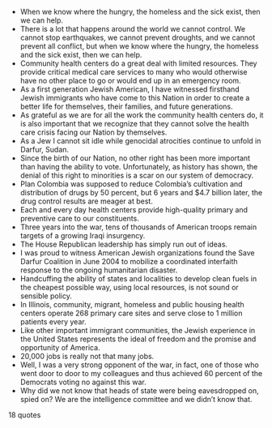  - When we know where the hungry, the homeless and the sick exist, then we can help.
 - There is a lot that happens around the world we cannot control. We cannot stop earthquakes, we cannot prevent droughts, and we cannot prevent all conflict, but when we know where the hungry, the homeless and the sick exist, then we can help.
 - Community health centers do a great deal with limited resources. They provide critical medical care services to many who would otherwise have no other place to go or would end up in an emergency room.
 - As a first generation Jewish American, I have witnessed firsthand Jewish immigrants who have come to this Nation in order to create a better life for themselves, their families, and future generations.
 - As grateful as we are for all the work the community health centers do, it is also important that we recognize that they cannot solve the health care crisis facing our Nation by themselves.
 - As a Jew I cannot sit idle while genocidal atrocities continue to unfold in Darfur, Sudan.
 - Since the birth of our Nation, no other right has been more important than having the ability to vote. Unfortunately, as history has shown, the denial of this right to minorities is a scar on our system of democracy.
 - Plan Colombia was supposed to reduce Colombia’s cultivation and distribution of drugs by 50 percent, but 6 years and $4.7 billion later, the drug control results are meager at best.
 - Each and every day health centers provide high-quality primary and preventive care to our constituents.
 - Three years into the war, tens of thousands of American troops remain targets of a growing Iraqi insurgency.
 - The House Republican leadership has simply run out of ideas.
 - I was proud to witness American Jewish organizations found the Save Darfur Coalition in June 2004 to mobilize a coordinated interfaith response to the ongoing humanitarian disaster.
 - Handcuffing the ability of states and localities to develop clean fuels in the cheapest possible way, using local resources, is not sound or sensible policy.
 - In Illinois, community, migrant, homeless and public housing health centers operate 268 primary care sites and serve close to 1 million patients every year.
 - Like other important immigrant communities, the Jewish experience in the United States represents the ideal of freedom and the promise and opportunity of America.
 - 20,000 jobs is really not that many jobs.
 - Well, I was a very strong opponent of the war, in fact, one of those who went door to door to my colleagues and thus achieved 60 percent of the Democrats voting no against this war.
 - Why did we not know that heads of state were being eavesdropped on, spied on? We are the intelligence committee and we didn’t know that.

18 quotes